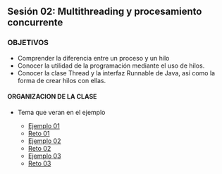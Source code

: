 
## Sesión 02: Multithreading y procesamiento concurrente

### OBJETIVOS 

- Comprender la diferencia entre un proceso y un hilo
- Conocer la utilidad de la programación mediante el uso de hilos.
- Conocer la clase Thread y la interfaz Runnable de Java, así como la forma de crear hilos con ellas.

#### ORGANIZACION DE LA CLASE 

- Tema que veran en el ejemplo

	- [Ejemplo 01](Ejemplo-01)
	- [Reto 01](Reto-01)
	- [Ejemplo 02](Ejemplo-02)
	- [Reto 02](Reto-02)
	- [Ejemplo 03](Ejemplo-03)
	- [Reto 03](Reto-03)


